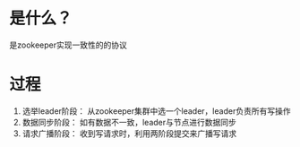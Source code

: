 # 是什么？
是zookeeper实现一致性的的协议
# 过程
1. 选举leader阶段： 从zookeeper集群中选一个leader，leader负责所有写操作
2. 数据同步阶段： 如有数据不一致，leader与节点进行数据同步
3. 请求广播阶段： 收到写请求时，利用两阶段提交来广播写请求